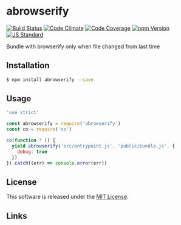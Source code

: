 abrowserify
==========

<!---
This file is generated by ape-tmpl. Do not update manually.
--->

<!-- Badge Start -->
<a name="badges"></a>

[![Build Status][bd_travis_shield_url]][bd_travis_url]
[![Code Climate][bd_codeclimate_shield_url]][bd_codeclimate_url]
[![Code Coverage][bd_codeclimate_coverage_shield_url]][bd_codeclimate_url]
[![npm Version][bd_npm_shield_url]][bd_npm_url]
[![JS Standard][bd_standard_shield_url]][bd_standard_url]

[bd_repo_url]: https://github.com/a-labo/abrowserify
[bd_travis_url]: http://travis-ci.org/a-labo/abrowserify
[bd_travis_shield_url]: http://img.shields.io/travis/a-labo/abrowserify.svg?style=flat
[bd_travis_com_url]: http://travis-ci.com/a-labo/abrowserify
[bd_travis_com_shield_url]: https://api.travis-ci.com/a-labo/abrowserify.svg?token=
[bd_license_url]: https://github.com/a-labo/abrowserify/blob/master/LICENSE
[bd_codeclimate_url]: http://codeclimate.com/github/a-labo/abrowserify
[bd_codeclimate_shield_url]: http://img.shields.io/codeclimate/github/a-labo/abrowserify.svg?style=flat
[bd_codeclimate_coverage_shield_url]: http://img.shields.io/codeclimate/coverage/github/a-labo/abrowserify.svg?style=flat
[bd_gemnasium_url]: https://gemnasium.com/a-labo/abrowserify
[bd_gemnasium_shield_url]: https://gemnasium.com/a-labo/abrowserify.svg
[bd_npm_url]: http://www.npmjs.org/package/abrowserify
[bd_npm_shield_url]: http://img.shields.io/npm/v/abrowserify.svg?style=flat
[bd_standard_url]: http://standardjs.com/
[bd_standard_shield_url]: https://img.shields.io/badge/code%20style-standard-brightgreen.svg

<!-- Badge End -->


<!-- Description Start -->
<a name="description"></a>

Bundle with browserify only when file changed from last time

<!-- Description End -->


<!-- Overview Start -->
<a name="overview"></a>



<!-- Overview End -->


<!-- Sections Start -->
<a name="sections"></a>

<!-- Section from "doc/guides/01.Installation.md.hbs" Start -->

<a name="section-doc-guides-01-installation-md"></a>

Installation
-----

```bash
$ npm install abrowserify --save
```


<!-- Section from "doc/guides/01.Installation.md.hbs" End -->

<!-- Section from "doc/guides/02.Usage.md.hbs" Start -->

<a name="section-doc-guides-02-usage-md"></a>

Usage
---------

```javascript
'use strict'

const abrowserify = require('abrowserify')
const co = require('co')

co(function * () {
  yield abrowserify('src/entrypoint.js', 'public/bundle.js', {
    debug: true
  })
}).catch((err) => console.error(err))

```


<!-- Section from "doc/guides/02.Usage.md.hbs" End -->


<!-- Sections Start -->


<!-- LICENSE Start -->
<a name="license"></a>

License
-------
This software is released under the [MIT License](https://github.com/a-labo/abrowserify/blob/master/LICENSE).

<!-- LICENSE End -->


<!-- Links Start -->
<a name="links"></a>

Links
------



<!-- Links End -->
